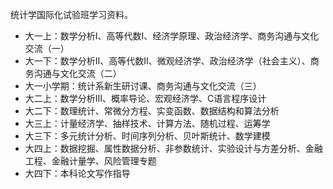 统计学国际化试验班学习资料。

- 大一上：数学分析I、高等代数I、经济学原理、政治经济学、商务沟通与文化交流（一）
- 大一下：数学分析II、高等代数II、微观经济学、政治经济学（社会主义）、商务沟通与文化交流（二）
- 大一小学期：统计系新生研讨课、商务沟通与文化交流（三）
- 大二上：数学分析III、概率导论、宏观经济学、C语言程序设计
- 大二下：数理统计、常微分方程、实变函数、数据结构和算法分析
- 大三上：计量经济学、抽样技术、计算方法、随机过程、运筹学
- 大三下：多元统计分析、时间序列分析、贝叶斯统计、数学建模
- 大四上：数据挖掘、属性数据分析、非参数统计、实验设计与方差分析、金融工程、金融计量学、风险管理专题
- 大四下：本科论文写作指导
